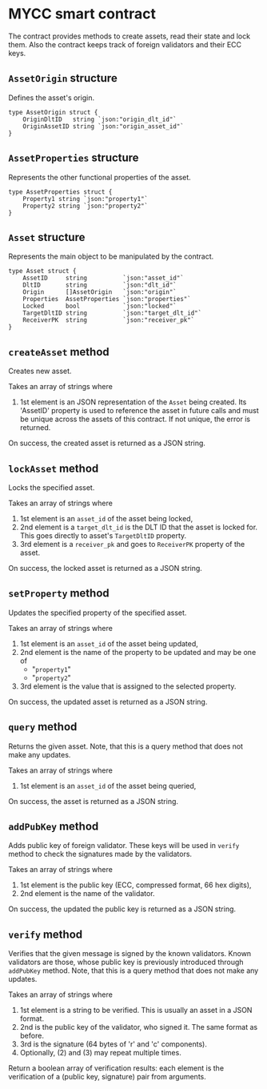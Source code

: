 MYCC smart contract
===================

The contract provides methods to create assets, read their state and lock
them. Also the contract keeps track of foreign validators and their ECC keys.


`AssetOrigin` structure
-----------------------

Defines the asset's origin.

    type AssetOrigin struct {
        OriginDltID   string `json:"origin_dlt_id"`
        OriginAssetID string `json:"origin_asset_id"`
    }


`AssetProperties` structure
---------------------------

Represents the other functional properties of the asset.

    type AssetProperties struct {
        Property1 string `json:"property1"`
        Property2 string `json:"property2"`
    }


`Asset` structure
-----------------

Represents the main object to be manipulated by the contract.

    type Asset struct {
        AssetID     string          `json:"asset_id"`
        DltID       string          `json:"dlt_id"`
        Origin      []AssetOrigin   `json:"origin"`
        Properties  AssetProperties `json:"properties"`
        Locked      bool            `json:"locked"`
        TargetDltID string          `json:"target_dlt_id"`
        ReceiverPK  string          `json:"receiver_pk"`
    }


`createAsset` method
--------------------

Creates new asset.

Takes an array of strings where
1. 1st element is an JSON representation of the `Asset` being created. Its
   'AssetID' property is used to reference the asset in future calls and must
   be unique across the assets of this contract. If not unique, the error is
   returned.

On success, the created asset is returned as a JSON string.


`lockAsset` method
------------------

Locks the specified asset.

Takes an array of strings where
1. 1st element is an `asset_id` of the asset being locked,
2. 2nd element is a `target_dlt_id` is the DLT ID that the asset is locked
   for. This goes directly to asset's `TargetDltID` property.
3. 3rd element is a `receiver_pk` and goes to `ReceiverPK` property of the asset.

On success, the locked asset is returned as a JSON string.


`setProperty` method
--------------------

Updates the specified property of the specified asset.

Takes an array of strings where
1. 1st element is an `asset_id` of the asset being updated,
2. 2nd element is the name of the property to be updated and may be one of
   * "`property1`"
   * "`property2`"
3. 3rd element is the value that is assigned to the selected property.

On success, the updated asset is returned as a JSON string.


`query` method
--------------

Returns the given asset. Note, that this is a query method that does not make
any updates.

Takes an array of strings where
1. 1st element is an `asset_id` of the asset being queried,

On success, the asset is returned as a JSON string.


`addPubKey` method
------------------

Adds public key of foreign validator. These keys will be used in `verify`
method to check the signatures made by the validators.

Takes an array of strings where
1. 1st element is the public key (ECC, compressed format, 66 hex digits),
2. 2nd element is the name of the validator.

On success, the updated the public key is returned as a JSON string.


`verify` method
---------------

Verifies that the given message is signed by the known validators. Known
validators are those, whose public key is previously introduced through
`addPubKey` method. Note, that this is a query method that does not make any
updates.

Takes an array of strings where
1. 1st element is a string to be verified. This is usually an asset in a JSON
   format.
2. 2nd is the public key of the validator, who signed it. The same format as
   before.
3. 3rd is the signature (64 bytes of 'r' and 'c' components).
4. Optionally, (2) and (3) may repeat multiple times.

Return a boolean array of verification results: each element is the
verification of a (public key, signature) pair from arguments.
